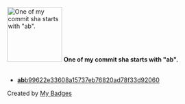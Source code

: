 <img src="https://my-badges.github.io/my-badges/ab-commit.png" alt="One of my commit sha starts with &quot;ab&quot;." title="One of my commit sha starts with &quot;ab&quot;." width="128">
<strong>One of my commit sha starts with &quot;ab&quot;.</strong>
<br><br>

- <a href="https://github.com/WinJayX/WinJayX/commit/abb99622e33608a15737eb76820ad78f33d92060"><strong>ab</strong>b99622e33608a15737eb76820ad78f33d92060</a>


Created by <a href="https://github.com/my-badges/my-badges">My Badges</a>